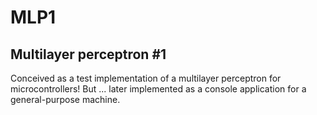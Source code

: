 # MLP1
Multilayer perceptron #1
-------------------------
Conceived as a test implementation of a multilayer perceptron for microcontrollers!
But ... later implemented as a console application for a general-purpose machine.
